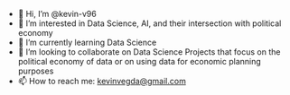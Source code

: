 - 👋 Hi, I’m @kevin-v96
- 👀 I’m interested in Data Science, AI, and their intersection with political economy
- 🌱 I’m currently learning Data Science
- 💞️ I’m looking to collaborate on Data Science Projects that focus on the political economy of data or on using data for economic planning purposes
- 📫 How to reach me: kevinvegda@gmail.com

<!---
kevin-v96/kevin-v96 is a ✨ special ✨ repository because its `README.md` (this file) appears on your GitHub profile.
You can click the Preview link to take a look at your changes.
--->
